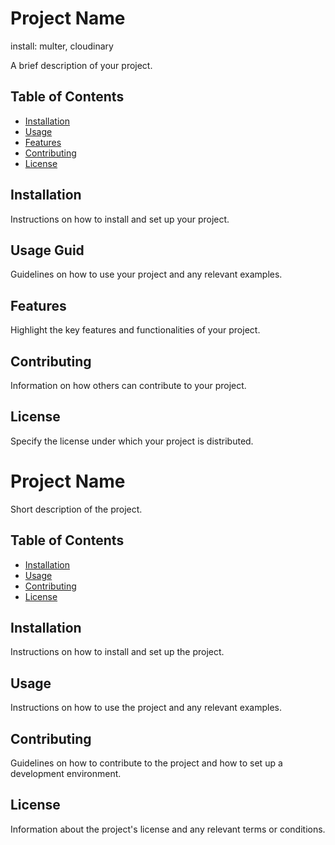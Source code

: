 # Project Name
install: multer, cloudinary

A brief description of your project.

## Table of Contents

- [Installation](#installation)
- [Usage](#usage)
- [Features](#features)
- [Contributing](#contributing)
- [License](#license)

## Installation

Instructions on how to install and set up your project.

## Usage Guid

Guidelines on how to use your project and any relevant examples.

## Features

Highlight the key features and functionalities of your project.

## Contributing

Information on how others can contribute to your project.

## License

Specify the license under which your project is distributed.

# Project Name

Short description of the project.

## Table of Contents

- [Installation](#installation)
- [Usage](#usage)
- [Contributing](#contributing)
- [License](#license)

## Installation

Instructions on how to install and set up the project.

## Usage

Instructions on how to use the project and any relevant examples.

## Contributing

Guidelines on how to contribute to the project and how to set up a development environment.

## License

Information about the project's license and any relevant terms or conditions.

